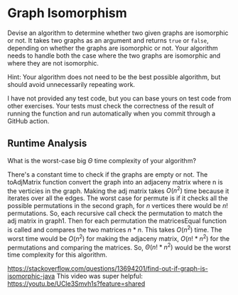 # Graph Isomorphism

Devise an algorithm to determine whether two given graphs are isomorphic or not.
It takes two graphs as an argument and returns `true` or `false`, depending on
whether the graphs are isomorphic or not. Your algorithm needs to handle both
the case where the two graphs are isomorphic and where they are not isomorphic.

Hint: Your algorithm does not need to be the best possible algorithm, but should
avoid unnecessarily repeating work.

I have not provided any test code, but you can base yours on test code from
other exercises. Your tests must check the correctness of the result of running
the function and run automatically when you commit through a GitHub action.

## Runtime Analysis

What is the worst-case big $\Theta$ time complexity of your algorithm?

There's a constant time to check if the graphs are empty or not. The toAdjMatrix function convert the graph into an adjaceny matrix where n is the verticies in the graph. Making the adj matrix takes $O(n^2)$ time because it iterates over all the edges. The worst case for permute is if it checks all the possible permutations in the second graph, for $n$ vertices there would be $n!$ permutations. So, each recursive call check the permutation to match the adj matrix in graph1. Then for each permutation the matricesEqual function is called and compares the two matrices $n*n$. This takes $O(n^2)$ time. The worst time would be $O(n^2)$ for making the adjaceny matrix, $O(n!*n^2)$ for the permutations and comparing the matrices. So, $\Theta(n!*n^2)$ would be the worst time complexity for this algorithm.


https://stackoverflow.com/questions/13694201/find-out-if-graph-is-isomorphic-java
This video was super helpful:
https://youtu.be/UCle3Smvh1s?feature=shared
